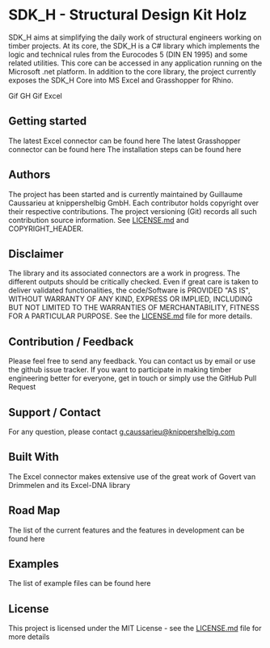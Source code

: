 # SDK_H - Structural Design Kit Holz
SDK_H aims at simplifying the daily work of structural engineers working on timber projects. At its core, the SDK_H is a C# library which implements the logic and technical rules from the Eurocodes 5 (DIN EN 1995) and some related utilities. This core can be accessed in any application running on the Microsoft .net platform. In addition to the core library, the project currently exposes the SDK_H Core into MS Excel and Grasshopper for Rhino.

Gif GH
Gif Excel

## Getting started
The latest Excel connector can be found here
The latest Grasshopper connector can be found here
The installation steps can be found here

## Authors
The project has been started and is currently maintained by Guillaume Caussarieu at knippershelbig GmbH.
Each contributor holds copyright over their respective contributions. The project versioning (Git) records all such contribution source information. See [LICENSE.md](https://github.com/Gcaussarieu/StructuralDesignKit/blob/master/LICENSE) and COPYRIGHT_HEADER.

## Disclaimer
The library and its associated connectors are a work in progress. The different outputs should be critically checked. Even if great care is taken to deliver validated functionalities, the code/Software is PROVIDED "AS IS", WITHOUT WARRANTY OF ANY KIND, EXPRESS OR IMPLIED, INCLUDING BUT NOT LIMITED TO THE WARRANTIES OF MERCHANTABILITY, FITNESS FOR A PARTICULAR PURPOSE. See the [LICENSE.md](https://github.com/Gcaussarieu/StructuralDesignKit/blob/master/LICENSE) file for more details.

## Contribution / Feedback
Please feel free to send any feedback. You can contact us by email or use the github issue tracker.
If you want to participate in making timber engineering better for everyone, get in touch or simply use the GitHub Pull Request

## Support / Contact
For any question, please contact g.caussarieu@knippershelbig.com

## Built With
The Excel connector makes extensive use of the great work of Govert van Drimmelen and its Excel-DNA library

## Road Map
The list of the current features and the features in development can be found here

## Examples
The list of example files can be found here

## License
This project is licensed under the MIT License - see the [LICENSE.md](https://github.com/Gcaussarieu/StructuralDesignKit/blob/master/LICENSE) file for more details
